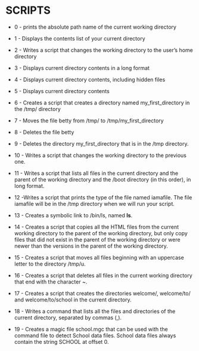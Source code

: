 # SCRIPTS

* 0 - prints the absolute path name of the current working directory

* 1 - Displays the contents list of your current directory

* 2 - Writes a script that changes the working directory to the user’s home directory

* 3 - Displays current directory contents in a long format

* 4 - Displays current directory contents, including hidden files 

* 5 - Displays current directory contents

* 6 - Creates a script that creates a directory named my_first_directory in the /tmp/ directory

* 7 - Moves the file betty from /tmp/ to /tmp/my_first_directory

* 8 - Deletes the file betty

* 9 - Deletes the directory my_first_directory that is in the /tmp directory.

* 10 - Writes a script that changes the working directory to the previous one.

* 11 - Writes a script that lists all files in the current directory and the parent of the working directory and the /boot directory (in this order), in long format.

* 12 -Writes a script that prints the type of the file named iamafile. The file iamafile will be in the /tmp directory when we will run your script.

* 13 - Creates a symbolic link to /bin/ls, named __ls__.

* 14 - Creates a script that copies all the HTML files from the current working directory to the parent of the working directory, but only copy files that did not exist in the parent of the working directory or were newer than the versions in the parent of the working directory.

* 15 - Creates a script that moves all files beginning with an uppercase letter to the directory /tmp/u.

* 16 - Creates a script that deletes all files in the current working directory that end with the character ~.

* 17 - Creates a script that creates the directories welcome/, welcome/to/ and welcome/to/school in the current directory.

* 18 - Writes a command that lists all the files and directories of the current directory, separated by commas (,).

* 19 - Creates a magic file school.mgc that can be used with the command file to detect School data files. School data files always contain the string SCHOOL at offset 0.
